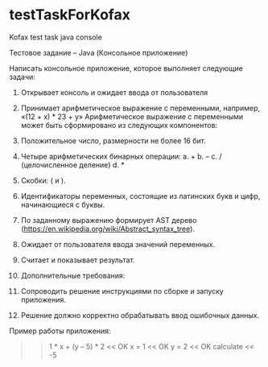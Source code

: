 # testTaskForKofax
Kofax test task java console

Тестовое задание – Java (Консольное приложение)

Написать консольное приложение, которое выполняет следующие задачи: 

1.	Открывает консоль и ожидает ввода от пользователя
2.	Принимает арифметическое выражение с переменными, например, 
«(12 + х) * 23 + y»
Арифметическое выражение с переменными может быть сформировано из следующих компонентов:
1.	Положительное число, размерности не более 16 бит.
2.	Четыре арифметических бинарных операции:
a.	+
b.	–
c.	/ (целочисленное деление)
d.	*
3.	Скобки: ( и ).
4.	Идентификаторы переменных, состоящие из латинских букв и цифр, начинающиеся с буквы. 

3.	По заданному выражению формирует АSТ дерево (https://en.wikipedia.org/wiki/Abstract_syntax_tree).
4.	Ожидает от пользователя ввода значений переменных.
5.	Считает и показывает результат.


6.	Дополнительные требования:
1.	Сопроводить решение инструкциями по сборке и запуску приложения.
2.	Решение должно корректно обрабатывать ввод ошибочных данных.



Пример работы приложения:

>> 1 * x + (y – 5) * 2
<< OK
>> x = 1
<< OK
>> y = 2
<< OK
>> calculate
<< -5
